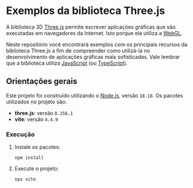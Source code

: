 # Exemplos da biblioteca Three.js

A biblioteca 3D [Three.js](https://threejs.org/) permite escrever aplicações gráficas que são executadas em navegadores da Internet. Isto porque ela utiliza a [WebGL](https://en.wikipedia.org/wiki/WebGL).

Neste repositório você encontrará exemplos com os principais recursos da biblioteca Three.js a fim de compreender como utilizá-la no desenvolvimento de aplicações gráficas mais sofisticadas. Vale lembrar que a biblioteca utiliza [JavaScript](https://developer.mozilla.org/en-US/docs/Web/JavaScript) (ou [TypeScript](https://www.typescriptlang.org/)).

## Orientações gerais
Este projeto foi construído utilizando o [Node.js](https://nodejs.org/en), versão `18.18`. Os pacotes utilizados no projeto são:
- **three.js**: versão `0.156.1`
- **vite**: versão `4.4.9`

### Execução
1. Instale os pacotes:
   ```
   npm install
   ```
2. Execute o projeto:
    ```
    npx vite
    ```
